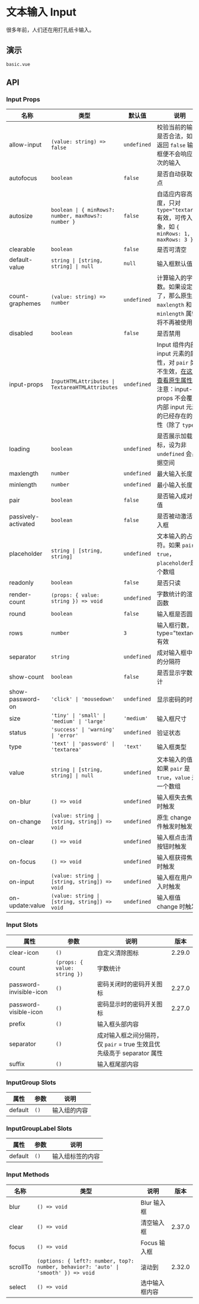 # 文本输入 Input

很多年前，人们还在用打孔纸卡输入。

## 演示

```demo
basic.vue
```

## API

### Input Props

| 名称 | 类型 | 默认值 | 说明 | 版本 |
| --- | --- | --- | --- | --- |
| allow-input | `(value: string) => false` | `undefined` | 校验当前的输入是否合法，如果返回 `false` 输入框便不会响应此次的输入 | 2.30.4 |
| autofocus | `boolean` | `false` | 是否自动获取焦点 |  |
| autosize | `boolean \| { minRows?: number, maxRows?: number }` | `false` | 自适应内容高度，只对 `type="textarea"` 有效，可传入对象，如 `{ minRows: 1, maxRows: 3 }` |  |
| clearable | `boolean` | `false` | 是否可清空 |  |
| default-value | `string \| [string, string] \| null` | `null` | 输入框默认值 |  |
| count-graphemes | `(value: string) => number` | `undefined` | 计算输入的字数。如果设定了，那么原生的 `maxlength` 和 `minlength` 属性将不再被使用 | 2.34.0 |
| disabled | `boolean` | `false` | 是否禁用 |  |
| input-props | `InputHTMLAttributes \| TextareaHTMLAttributes` | `undefined` | Input 组件内部 input 元素的属性，对 `pair` 类型不生效，[在这里查看原生属性](https://developer.mozilla.org/en-US/docs/Web/HTML/Element/input)。注意：input-props 不会覆盖内部 input 元素的已经存在的属性（除了 `type`） |  |
| loading | `boolean` | `undefined` | 是否展示加载图标，设为非 `undefined` 会占据空间 |  |
| maxlength | `number` | `undefined` | 最大输入长度 |  |
| minlength | `number` | `undefined` | 最小输入长度 |  |
| pair | `boolean` | `false` | 是否输入成对的值 |  |
| passively-activated | `boolean` | `false` | 是否被动激活输入框 |  |
| placeholder | `string \| [string, string]` | `undefined` | 文本输入的占位符。如果 `pair` 是 `true`，`placeholder`是一个数组 |  |
| readonly | `boolean` | `false` | 是否只读 |  |
| render-count | `(props: { value: string }) => void` | `undefined` | 字数统计的渲染函数 | 2.32.2 |
| round | `boolean` | `false` | 输入框是否圆角 |  |
| rows | `number` | `3` | 输入框行数，对 type="textarea" 有效 |  |
| separator | `string` | `undefined` | 成对输入框中间的分隔符 |  |
| show-count | `boolean` | `false` | 是否显示字数统计 |  |
| show-password-on | `'click' \| 'mousedown'` | `undefined` | 显示密码的时机 |  |
| size | `'tiny' \| 'small' \| 'medium' \| 'large'` | `'medium'` | 输入框尺寸 |  |
| status | `'success' \| 'warning' \| 'error'` | `undefined` | 验证状态 | 2.25.0 |
| type | `'text' \| 'password' \| 'textarea'` | `'text'` | 输入框类型 |  |
| value | `string \| [string, string] \| null` | `undefined` | 文本输入的值。如果 `pair` 是 `true`，`value` 是一个数组 |  |
| on-blur | `() => void` | `undefined` | 输入框失去焦点时触发 |  |
| on-change | `(value: string \| [string, string]) => void` | `undefined` | 原生 change 事件触发时触发 |  |
| on-clear | `() => void` | `undefined` | 输入框点击清空按钮时触发 |  |
| on-focus | `() => void` | `undefined` | 输入框获得焦点时触发 |  |
| on-input | `(value: string \| [string, string]) => void` | `undefined` | 输入框在用户输入时触发 |  |
| on-update:value | `(value: string \| [string, string]) => void` | `undefined` | 输入框值 change 时触发 |  |

### Input Slots

| 属性 | 参数 | 说明 | 版本 |
| --- | --- | --- | --- |
| clear-icon | `()` | 自定义清除图标 | 2.29.0 |
| count | `(props: { value: string })` | 字数统计 |  |
| password-invisible-icon | `()` | 密码关闭时的密码开关图标 | 2.27.0 |
| password-visible-icon | `()` | 密码显示时的密码开关图标 | 2.27.0 |
| prefix | `()` | 输入框头部内容 |  |
| separator | `()` | 成对输入框之间分隔符，仅 `pair` = true 生效且优先级高于 separator 属性 |  |
| suffix | `()` | 输入框尾部内容 |  |

### InputGroup Slots

| 属性    | 参数 | 说明         |
| ------- | ---- | ------------ |
| default | `()` | 输入组的内容 |

### InputGroupLabel Slots

| 属性    | 参数 | 说明             |
| ------- | ---- | ---------------- |
| default | `()` | 输入组标签的内容 |

### Input Methods

| 名称 | 类型 | 说明 | 版本 |
| --- | --- | --- | --- |
| blur | `() => void` | Blur 输入框 |  |
| clear | `() => void` | 清空输入框 | 2.37.0 |
| focus | `() => void` | Focus 输入框 |  |
| scrollTo | `(options: { left?: number, top?: number, behavior?: 'auto' \| 'smooth' }) => void` | 滚动到 | 2.32.0 |
| select | `() => void` | 选中输入框内容 |  |
